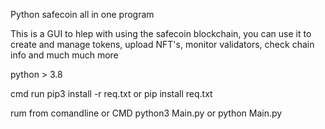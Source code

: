 Python safecoin all in one program

This is a GUI to hlep with using the safecoin blockchain,
you can use it to create and manage tokens,
upload NFT's, monitor validators, check chain info and much much more

python > 3.8

cmd run pip3 install -r req.txt or pip install req.txt

rum from comandline or CMD python3 Main.py or python Main.py
